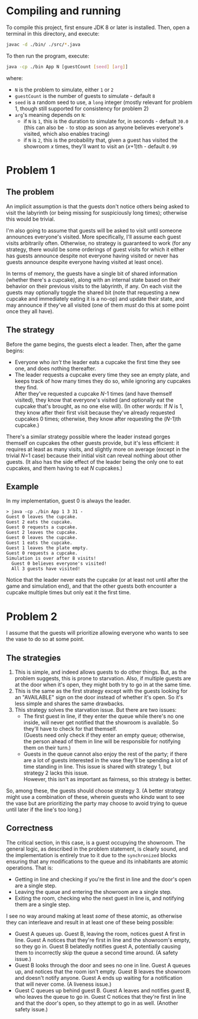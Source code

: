 # Compiling and running
To compile this project, first ensure JDK 8 or later is installed. Then, open a terminal in this directory, and execute:
```sh
javac -d ./bin/ ./src/*.java
```

To then run the program, execute:
```sh
java -cp ./bin App N [guestCount [seed] [arg]]
```
where:
- `N` is the problem to simulate, either `1` or `2`
- `guestCount` is the number of guests to simulate - default `8`
- `seed` is a random seed to use, a `long` integer (mostly relevant for problem 1, though still supported for consistency for problem 2)
- `arg`'s meaning depends on `N`:
  - if `N` is `1`, this is the duration to simulate for, in seconds - default `30.0`  
    (this can also be `-` to stop as soon as anyone believes everyone's visited, which also enables tracing)
  - if `N` is `2`, this is the probability that, given a guest has visited the showroom *x* times, they'll want to visit an (*x*+1)th - default `0.99`

# Problem 1
## The problem
An implicit assumption is that the guests don't notice others being asked to visit the labyrinth (or being missing for suspiciously long times); otherwise this would be trivial.

I'm also going to assume that guests will be asked to visit until someone announces everyone's visited. More specifically, I'll assume each guest visits arbitrarily often. Otherwise, no strategy is guaranteed to work (for any strategy, there would be some orderings of guest visits for which it either has guests announce despite not everyone having visited or never has guests announce despite everyone having visited at least once).

In terms of memory, the guests have a single bit of shared information (whether there's a cupcake), along with an internal state based on their behavior on their previous visits to the labyrinth, if any. On each visit the guests may optionally toggle the shared bit (note that requesting a new cupcake and immediately eating it is a no-op) and update their state, and may announce if they've all visited (one of them *must* do this at some point once they all have).

## The strategy
Before the game begins, the guests elect a leader. Then, after the game begins:
- Everyone who *isn't* the leader eats a cupcake the first time they see one, and does nothing thereafter.
- The leader requests a cupcake every time they see an empty plate, and keeps track of how many times they do so, while ignoring any cupcakes they find.  
  After they've requested a cupcake *N*-1 times (and have themself visited), they know that everyone's visited (and optionally eat the cupcake that's brought, as no one else will).
  (In other words: If *N* is 1, they know after their first visit because they've already requested cupcakes 0 times; otherwise, they know after requesting the (*N*-1)th cupcake.)

There's a similar strategy possible where the leader instead gorges themself on cupcakes the other guests provide, but it's less efficient: it requires at least as many visits, and slightly more on average (except in the trivial *N*=1 case) because their initial visit can reveal nothing about other guests. (It also has the side effect of the leader being the only one to eat cupcakes, and them having to eat *N* cupcakes.)

## Example
In my implementation, guest 0 is always the leader.
```
> java -cp ./bin App 1 3 31 -
Guest 0 leaves the cupcake.
Guest 2 eats the cupcake.
Guest 0 requests a cupcake.
Guest 2 leaves the cupcake.
Guest 0 leaves the cupcake.
Guest 1 eats the cupcake.
Guest 1 leaves the plate empty.
Guest 0 requests a cupcake.
Simulation is over after 8 visits!
  Guest 0 believes everyone's visited!
  All 3 guests have visited!
```
Notice that the leader never eats the cupcake (or at least not until after the game and simulation end), and that the other guests both encounter a cupcake multiple times but only eat it the first time.

# Problem 2
I assume that the guests will prioritize allowing everyone who wants to see the vase to do so at some point.

## The strategies
1. This is simple, and indeed allows guests to do other things. But, as the problem suggests, this is prone to starvation. Also, if multiple guests are at the door when it's open, they might both try to go in at the same time.
2. This is the same as the first strategy except with the guests looking for an "AVAILABLE" sign on the door instead of whether it's open. So it's less simple and shares the same drawbacks.
3. This strategy solves the starvation issue. But there are two issues:
   - The first guest in line, if they enter the queue while there's no one inside, will never get notified that the showroom is available. So they'll have to check for that themself.  
     (Guests need only check if they enter an empty queue; otherwise, the person ahead of them in line will be responsible for notifying them on their turn.)
   - Guests in the queue cannot also enjoy the rest of the party; if there are a lot of guests interested in the vase they'll be spending a lot of time standing in line.
     This issue is shared with strategy 1, but strategy 2 lacks this issue.  
     However, this isn't as important as fairness, so this strategy is better.

So, among these, the guests should choose strategy 3. (A better strategy might use a combination of these, wherein guests who *kinda* want to see the vase but are prioritizing the party may choose to avoid trying to queue until later if the line's too long.)

## Correctness
The critical section, in this case, is a guest occupying the showroom.
The general logic, as described in the problem statement, is clearly sound, and the implementation is entirely true to it due to the `synchronized` blocks ensuring that any modifications to the queue and its inhabitants are atomic operations. That is:
- Getting in line and checking if you're the first in line and the door's open are a single step.
- Leaving the queue and entering the showroom are a single step.
- Exiting the room, checking who the next guest in line is, and notifying them are a single step.

I see no way around making at least *some* of these atomic, as otherwise they can interleave and result in at least one of these being possible:
- Guest A queues up. Guest B, leaving the room, notices guest A first in line. Guest A notices that they're first in line and the showroom's empty, so they go in. Guest B belatedly notifies guest A, potentially causing them to incorrectly skip the queue a second time around. (A safety issue.)
- Guest B looks through the door and sees no one in line. Guest A queues up, and notices that the room isn't empty. Guest B leaves the showroom and doesn't notify anyone. Guest A ends up waiting for a notification that will never come. (A liveness issue.)
- Guest C queues up behind guest B. Guest A leaves and notifies guest B, who leaves the queue to go in. Guest C notices that they're first in line and that the door's open, so they attempt to go in as well. (Another safety issue.)
